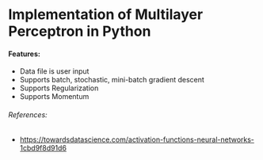 # Implementation of Multilayer Perceptron in Python

#### Features:
- Data file is user input
- Supports batch, stochastic, mini-batch gradient descent
- Supports Regularization
- Supports Momentum

###### References:
- https://towardsdatascience.com/activation-functions-neural-networks-1cbd9f8d91d6
